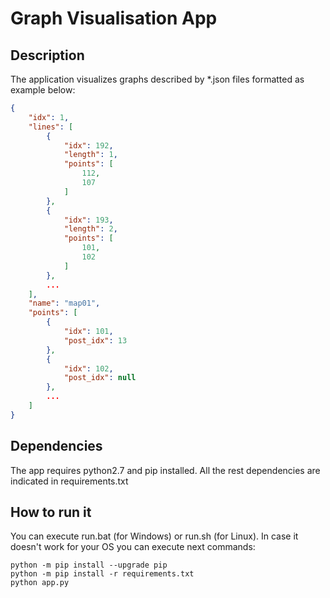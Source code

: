 # Graph Visualisation App

## Description
The application visualizes graphs described by *.json files formatted as example below:

```json
{
    "idx": 1,
    "lines": [
        {
            "idx": 192,
            "length": 1,
            "points": [
                112,
                107
            ]
        },
        {
            "idx": 193,
            "length": 2,
            "points": [
                101,
                102
            ]
        },
        ...
    ],
    "name": "map01",
    "points": [
        {
            "idx": 101,
            "post_idx": 13
        },
        {
            "idx": 102,
            "post_idx": null
        },
        ...
    ]
}
```

## Dependencies
The app requires python2.7 and pip installed. All the rest dependencies are indicated in requirements.txt

## How to run it
You can execute run.bat (for Windows) or run.sh (for Linux). In case it doesn't work for your OS you can execute next commands:
```
python -m pip install --upgrade pip
python -m pip install -r requirements.txt
python app.py
```
